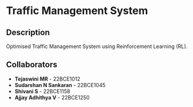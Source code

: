 # Traffic Management System

## Description
Optimised Traffic Management System using Reinforcement Learning (RL).

## Collaborators
- **Tejaswini MR** - 22BCE1012
- **Sudarshan N Sankaran** - 22BCE1045
- **Shivani S** - 22BCE1158
- **Ajjay Adhithya V** - 22BCE1250

